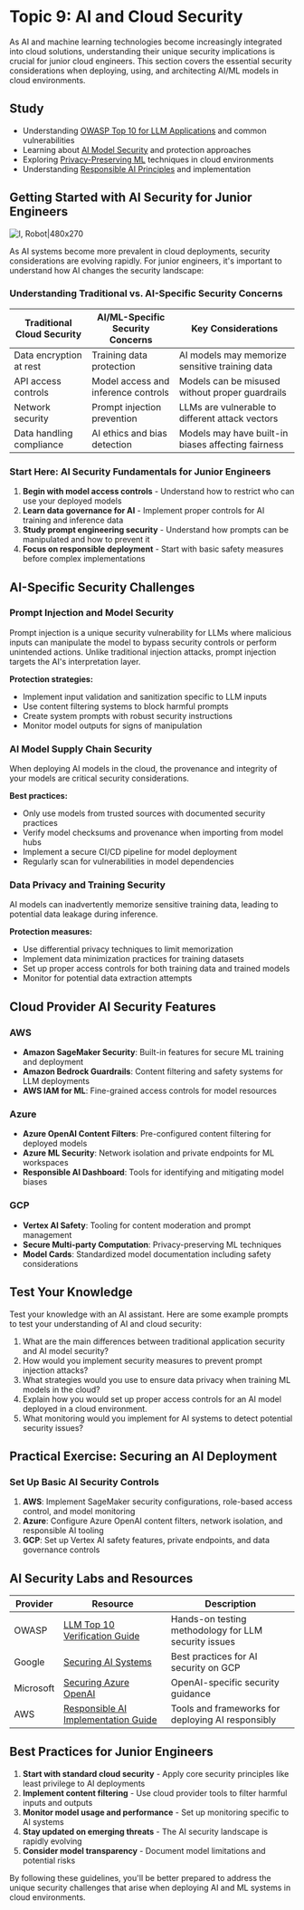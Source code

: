 # Topic 9: AI and Cloud Security

As AI and machine learning technologies become increasingly integrated into cloud solutions, understanding their unique security implications is crucial for junior cloud engineers. This section covers the essential security considerations when deploying, using, and architecting AI/ML models in cloud environments.

## Study
- Understanding [OWASP Top 10 for LLM Applications](https://owasp.org/www-project-top-10-for-large-language-model-applications/) and common vulnerabilities
- Learning about [AI Model Security](https://www.microsoft.com/en-us/security/blog/2020/04/08/protecting-ai-machine-learning-systems-from-attacks/) and protection approaches
- Exploring [Privacy-Preserving ML](https://cloud.google.com/blog/products/ai-machine-learning/privacy-preserving-ai-using-confidential-computing) techniques in cloud environments 
- Understanding [Responsible AI Principles](https://aws.amazon.com/machine-learning/responsible-machine-learning/) and implementation

## Getting Started with AI Security for Junior Engineers

![I, Robot|480x270](https://media1.giphy.com/media/v1.Y2lkPTc5MGI3NjExZ3M0Z3V3M28zaW8ybW13emtmNmk0cmFzNGhsbmE5amFvOHZwMGY3cSZlcD12MV9pbnRlcm5hbF9naWZfYnlfaWQmY3Q9Zw/ABVK96HgZvWI9SBbXr/giphy.gif)

As AI systems become more prevalent in cloud deployments, security considerations are evolving rapidly. For junior engineers, it's important to understand how AI changes the security landscape:

### Understanding Traditional vs. AI-Specific Security Concerns

| Traditional Cloud Security | AI/ML-Specific Security Concerns | Key Considerations |
|----------------------------|----------------------------------|-------------------|
| Data encryption at rest | Training data protection | AI models may memorize sensitive training data |
| API access controls | Model access and inference controls | Models can be misused without proper guardrails |
| Network security | Prompt injection prevention | LLMs are vulnerable to different attack vectors |
| Data handling compliance | AI ethics and bias detection | Models may have built-in biases affecting fairness |

### Start Here: AI Security Fundamentals for Junior Engineers

1. **Begin with model access controls** - Understand how to restrict who can use your deployed models
2. **Learn data governance for AI** - Implement proper controls for AI training and inference data
3. **Study prompt engineering security** - Understand how prompts can be manipulated and how to prevent it
4. **Focus on responsible deployment** - Start with basic safety measures before complex implementations

## AI-Specific Security Challenges

### Prompt Injection and Model Security

Prompt injection is a unique security vulnerability for LLMs where malicious inputs can manipulate the model to bypass security controls or perform unintended actions. Unlike traditional injection attacks, prompt injection targets the AI's interpretation layer.

**Protection strategies:**
- Implement input validation and sanitization specific to LLM inputs
- Use content filtering systems to block harmful prompts
- Create system prompts with robust security instructions
- Monitor model outputs for signs of manipulation

### AI Model Supply Chain Security

When deploying AI models in the cloud, the provenance and integrity of your models are critical security considerations.

**Best practices:**
- Only use models from trusted sources with documented security practices
- Verify model checksums and provenance when importing from model hubs
- Implement a secure CI/CD pipeline for model deployment
- Regularly scan for vulnerabilities in model dependencies

### Data Privacy and Training Security

AI models can inadvertently memorize sensitive training data, leading to potential data leakage during inference.

**Protection measures:**
- Use differential privacy techniques to limit memorization
- Implement data minimization practices for training datasets
- Set up proper access controls for both training data and trained models
- Monitor for potential data extraction attempts

## Cloud Provider AI Security Features

### AWS

- **Amazon SageMaker Security**: Built-in features for secure ML training and deployment
- **Amazon Bedrock Guardrails**: Content filtering and safety systems for LLM deployments
- **AWS IAM for ML**: Fine-grained access controls for model resources

### Azure

- **Azure OpenAI Content Filters**: Pre-configured content filtering for deployed models
- **Azure ML Security**: Network isolation and private endpoints for ML workspaces
- **Responsible AI Dashboard**: Tools for identifying and mitigating model biases

### GCP

- **Vertex AI Safety**: Tooling for content moderation and prompt management
- **Secure Multi-party Computation**: Privacy-preserving ML techniques
- **Model Cards**: Standardized model documentation including safety considerations

## Test Your Knowledge

Test your knowledge with an AI assistant. Here are some example prompts to test your understanding of AI and cloud security:

1. What are the main differences between traditional application security and AI model security?
2. How would you implement security measures to prevent prompt injection attacks?
3. What strategies would you use to ensure data privacy when training ML models in the cloud?
4. Explain how you would set up proper access controls for an AI model deployed in a cloud environment.
5. What monitoring would you implement for AI systems to detect potential security issues?

## Practical Exercise: Securing an AI Deployment

### Set Up Basic AI Security Controls

1. **AWS**: Implement SageMaker security configurations, role-based access control, and model monitoring
2. **Azure**: Configure Azure OpenAI content filters, network isolation, and responsible AI tooling
3. **GCP**: Set up Vertex AI safety features, private endpoints, and data governance controls

## AI Security Labs and Resources

| Provider | Resource | Description |
|----------|----------|-------------|
| OWASP | [LLM Top 10 Verification Guide](https://owasp.org/www-project-top-10-for-large-language-model-applications/verification) | Hands-on testing methodology for LLM security issues |
| Google | [Securing AI Systems](https://cloud.google.com/blog/products/identity-security/securing-ai-systems) | Best practices for AI security on GCP |
| Microsoft | [Securing Azure OpenAI](https://learn.microsoft.com/en-us/azure/ai-services/openai/concepts/security) | OpenAI-specific security guidance |
| AWS | [Responsible AI Implementation Guide](https://aws.amazon.com/blogs/machine-learning/responsible-ai-documentation-and-assessment-tools/) | Tools and frameworks for deploying AI responsibly |

## Best Practices for Junior Engineers

1. **Start with standard cloud security** - Apply core security principles like least privilege to AI deployments
2. **Implement content filtering** - Use cloud provider tools to filter harmful inputs and outputs
3. **Monitor model usage and performance** - Set up monitoring specific to AI systems
4. **Stay updated on emerging threats** - The AI security landscape is rapidly evolving
5. **Consider model transparency** - Document model limitations and potential risks

By following these guidelines, you'll be better prepared to address the unique security challenges that arise when deploying AI and ML systems in cloud environments.